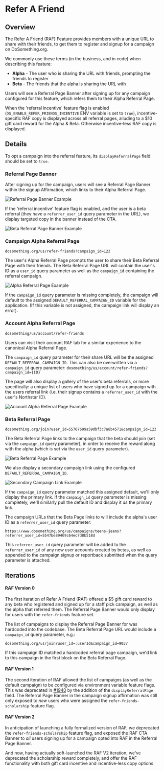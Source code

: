 # Refer A Friend

## Overview

The Refer A Friend (RAF) Feature provides members with a unique URL to share with their friends, to get them to register and signup for a campaign on DoSomething.org.

We commonly use these terms (in the business, and in code) when describing this feature:

- **Alpha** - The user who is sharing the URL with friends, prompting the friends to register
- **Beta** - The friends that the alpha is sharing the URL with

Users will see a Referral Page Banner after signing up for any campaign configured for this feature, which refers them to their Alpha Referral Page.

When the 'referral incentive' feature flag is enabled (`DS_ENABLE_REFER_FRIENDS_INCENTIVE` ENV variable is set to `true`), incentive-specific RAF copy is displayed across all referral pages, alluding to a \$10 gift card reward for the Alpha & Beta. Otherwise incentive-less RAF copy is displayed.

## Details

To opt a campaign into the referral feature, its `displayReferralPage` field should be set to `true`.

### Referral Page Banner

After signing up for the campaign, users will see a Referral Page Banner within the signup Affirmation, which links to their Alpha Referral Page.

![Referral Page Banner Example](../../.gitbook/assets/referral-page-banner.png)

If the 'referral incentive' feature flag is enabled, and the user is a beta referral (they have a `referrer_user_id` query parameter in the URL), we display targeted copy in the banner instead of the CTA.

![Beta Referral Page Banner Example](../../.gitbook/assets/beta-referral-page-banner.png)

### Campaign Alpha Referral Page

```
dosomething.org/us/refer-friends?campaign_id=123
```

The user's Alpha Referral Page prompts the user to share their Beta Referral Page with their friends. The Beta Referral Page URL will contain the user's ID as a `user_id` query parameter as well as the `campaign_id` containing the referral campaign.

![Alpha Referral Page Example](../../.gitbook/assets/alpha-referral-page.png)

If the `campaign_id` query parameter is missing completely, the campaign will default to the assigned `DEFAULT_REFERRAL_CAMPAIGN_ID` variable for the application. (If this variable is not assigned, the campaign link will display an error).

### Account Alpha Referral Page

```
dosomething/us/account/refer-friends
```

Users can visit their account RAF tab for a similar experience to the canonical Alpha Referral Page.

The `campaign_id` query parameter for their share URL will be the assigned `DEFAULT_REFERRAL_CAMPAIGN_ID`. This can also be overwritten via a `campaign_id` query parameter: `dosomething/us/account/refer-friends?campaign_id={ID}`

The page will also display a gallery of the user's beta referrals, or more specifically: a unique list of users who have signed up for a campaign with the users referral link (i.e. their signup contains a `referrer_user_id` with the user's Northstar ID).

![Account Alpha Referral Page Example](../../.gitbook/assets/account-alpha-referral-page.png)

### Beta Referral Page

```
dosomething.org/join?user_id=55767609a59dbf3c7a8b4571&campaign_id=123
```

The Beta Referral Page links to the campaign that the beta should join (set via the `campaign_id` query parameter), in order to receive the reward along with the alpha (which is set via the `user_id` query parameter).

![Beta Referral Page Example](../../.gitbook/assets/beta-referral-page.png)

We also display a secondary campaign link using the configured `DEFAULT_REFERRAL_CAMPAIGN_ID`.

![Secondary Campaign Link Example](../../.gitbook/assets/secondary-referral-campaign.png)

If the `campaign_id` query parameter matched this assigned default, we'll only display the primary link. If the `campaign_id` query parameter is missing completely, we'll similarly pull the default ID and display it _as_ the primary link.

The campaign URLs that the Beta Page links to will include the alpha's user ID as a `referrer_user_id` query parameter:

```
https://www.dosomething.org/us/campaigns/teens-jeans?referrer_user_id=5547be89469c64ec7d8b518d
```

This `referrer_user_id` query parameter will be added to the `referrer_user_id` of any new user accounts created by betas, as well as appended to the campaign signup or reportback submitted when the query parameter is attached.

## Iterations

#### RAF Version 0

The first iteration of Refer A Friend (RAF) offered a \$5 gift card reward to any beta who registered and signed up for a staff pick campaign, as well as the alpha that referred them. The Referral Page Banner would only display for users with the `refer-friends` feature set.

The list of campaigns to display the Referral Page Banner for was hardcoded into the codebase. The Beta Referral Page URL would include a `campaign_id` query parameter, e.g.:

```
dosomething.org/us/join?user_id=:userId&campaign_id=9037
```

If this campaign ID matched a hardcoded referral page campaign, we'd link to this campaign in the first block on the Beta Referral Page.

#### RAF Version 1

The second iteration of RAF allowed the list of campaigns (as well as the default campaign) to be configured via environment variable feature flags. This was deprecated in [#1940](https://github.com/DoSomething/phoenix-next/pull/1940) by the addition of the `displayReferralPage` field. The Referral Page Banner in the campaign signup affirmation was still only exposed to _new_ users who were assigned the `refer-friends-scholarship` feature flag.

#### RAF Version 2

In anticipation of launching a fully formalized version of RAF, we deprecated the `refer-friends-scholarship` feature flag, and exposed the RAF CTA Banner to _all_ users signing up for a campaign opted into RAF in the Referral Page Banner.

And now, having actually soft-launched the RAF V2 iteration, we've deprecated the scholarship reward completely, and offer the RAF functionality with both gift card incentive and incentive-less copy options.
